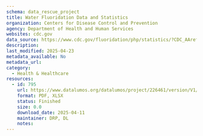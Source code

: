 ```yaml
---
schema: data_rescue_project 
title: Water Fluoridation Data and Statistics
organization: Centers for Disease Control and Prevention
agency: Department of Health and Human Services
websites: cdc.gov
data_source: https://www.cdc.gov/fluoridation/php/statistics/?CDC_AAref_Val=https://www.cdc.gov/fluoridation/statistics/index.htm
description: 
last_modified: 2025-04-23
metadata_available: No
metadata_url: 
category:
  - Health & Healthcare 
resources:
  - id: 795
    url: https://www.datalumos.org/datalumos/project/226461/version/V1/view
    format: PDF, XLSX
    status: Finished
    size: 0.0
    download_date: 2025-04-11
    maintainer: DRP, DL
    notes: 
---
```

